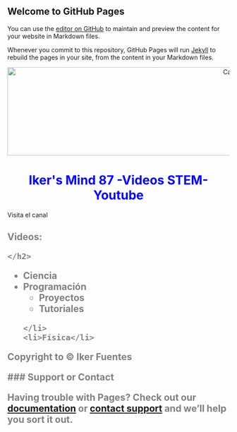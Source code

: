 ## Welcome to GitHub Pages

You can use the [editor on GitHub](https://github.com/Iker-Fuentes/IkersMind87/edit/gh-pages/index.md) to maintain and preview the content for your website in Markdown files.

Whenever you commit to this repository, GitHub Pages will run [Jekyll](https://jekyllrb.com/) to rebuild the pages in your site, from the content in your Markdown files.

<!doctype html>
<html>
<head> 
<title> Iker's Mind 87</title>
<meta charset = "utf-8">
</head>
<div align ="center"><img src ="C:\Users\ikerf\Documents\Tec de Monterrey\IB\CAS\mind2.png" alt="Canal" width="1000" height="200" ></div>

<body> 
	<h1 style ="color: blue; size: 80px; text-align: center;">Iker's Mind 87 -Videos STEM- Youtube</h1>
<section>
   <p>
       <a herf="https://www.youtube.com/channel/UC-g2yFe_w4zu9gd45ptba1g"target="_blank"title="Canal"><div>Visita el canal</div>
       </a>
   </p>
</section>
	<h2 style ="color: gray; size: 60px;">Videos:
		
	</h2>
<ul>
	<li>Ciencia</li>
	<li>Programación
		<ul>
			<li>Proyectos</li>
			<li>Tutoriales</li>
		</ul>

	</li>
	<li>Física</li>

</ul>
<p> Copyright to &copy; Iker Fuentes</p>
</body>

</html>
### Support or Contact

Having trouble with Pages? Check out our [documentation](https://docs.github.com/categories/github-pages-basics/) or [contact support](https://support.github.com/contact) and we’ll help you sort it out.
